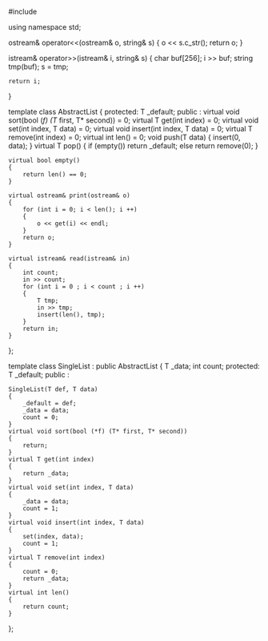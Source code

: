#include <iostream>
 
using namespace std;
 
ostream& operator<<(ostream& o, string& s)
{
    o << s.c_str();
    return o;
}
 
istream& operator>>(istream& i, string& s)
{
    char buf[256];
    i >> buf;
    string tmp(buf);
    s = tmp;
   
    return i;
}
 
 
template<typename T>
class AbstractList
{
protected:
    T _default;
public :
    virtual void sort(bool (*f) (T* first, T* second)) = 0;
    virtual T get(int index) = 0;
    virtual void set(int index, T data) = 0;
    virtual void insert(int index, T data) = 0;
    virtual T remove(int index) = 0;
    virtual int len() = 0;
    void push(T data)
    {
        insert(0, data);
    }
    virtual T pop()
    {
        if (empty())
            return _default;
        else
            return remove(0);
    }
 
    virtual bool empty()
    {
        return len() == 0;
    }
 
    virtual ostream& print(ostream& o)
    {
        for (int i = 0; i < len(); i ++)
        {
            o << get(i) << endl;
        }
        return o;
    }
 
    virtual istream& read(istream& in)
    {
        int count;
        in >> count;
        for (int i = 0 ; i < count ; i ++)
        {
            T tmp;
            in >> tmp;
            insert(len(), tmp);
        }
        return in;
    }
 
};
 
template<typename T>
class SingleList : public AbstractList<T>
{
    T _data;
    int count;
protected:
    T _default;
public :
 
    SingleList(T def, T data)
    {
        _default = def;
        _data = data;
        count = 0;
    }
    virtual void sort(bool (*f) (T* first, T* second))
    {
        return;
    }
    virtual T get(int index)
    {
        return _data;
    }
    virtual void set(int index, T data)
    {
        _data = data;
        count = 1;
    }
    virtual void insert(int index, T data)
    {
        set(index, data);
        count = 1;
    }
    virtual T remove(int index)
    {
        count = 0;
        return _data;
    }
    virtual int len()
    {
        return count;
    }
};
